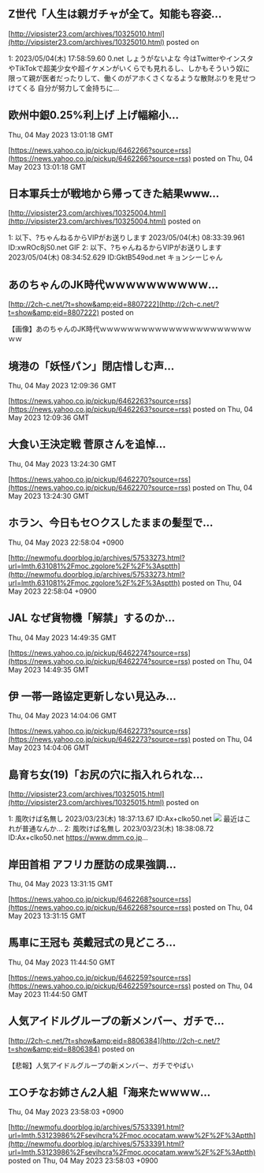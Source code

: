 

## Z世代「人生は親ガチャが全て。知能も容姿...
  

[http://vipsister23.com/archives/10325010.html](http://vipsister23.com/archives/10325010.html)
posted on 

<!--more-->

1: 2023/05/04(木) 17:58:59.60 0.net しょうがないよな 今はTwitterやインスタやTikTokで超美少女や超イケメンがいくらでも見れるし、しかもそういう奴に限って親が医者だったりして、働くのがアホくさくなるような散財ぶりを見せつけてくる 自分が努力して金持ちに...

## 欧州中銀0.25%利上げ 上げ幅縮小...
  Thu, 04 May 2023 13:01:18 GMT

[https://news.yahoo.co.jp/pickup/6462266?source=rss](https://news.yahoo.co.jp/pickup/6462266?source=rss)
posted on Thu, 04 May 2023 13:01:18 GMT

<!--more-->



## 日本軍兵士が戦地から帰ってきた結果www...
  

[http://vipsister23.com/archives/10325004.html](http://vipsister23.com/archives/10325004.html)
posted on 

<!--more-->

1: 以下、?ちゃんねるからVIPがお送りします 2023/05/04(木) 08:33:39.961 ID:xwROc8jS0.net GIF 2: 以下、?ちゃんねるからVIPがお送りします 2023/05/04(木) 08:34:52.629 ID:GktB549od.net キョンシーじゃん

## あのちゃんのJK時代ｗｗｗｗｗｗｗｗｗｗ...
  

[http://2ch-c.net/?t=show&amp;eid=8807222](http://2ch-c.net/?t=show&amp;eid=8807222)
posted on 

<!--more-->

【画像】あのちゃんのJK時代ｗｗｗｗｗｗｗｗｗｗｗｗｗｗｗｗｗｗｗｗｗｗｗｗ

## 境港の「妖怪パン」閉店惜しむ声...
  Thu, 04 May 2023 12:09:36 GMT

[https://news.yahoo.co.jp/pickup/6462263?source=rss](https://news.yahoo.co.jp/pickup/6462263?source=rss)
posted on Thu, 04 May 2023 12:09:36 GMT

<!--more-->



## 大食い王決定戦 菅原さんを追悼...
  Thu, 04 May 2023 13:24:30 GMT

[https://news.yahoo.co.jp/pickup/6462270?source=rss](https://news.yahoo.co.jp/pickup/6462270?source=rss)
posted on Thu, 04 May 2023 13:24:30 GMT

<!--more-->



##  ホラン、今日もセ○クスしたままの髪型で...
  Thu, 04 May 2023 22:58:04 +0900

[http://newmofu.doorblog.jp/archives/57533273.html?url=lmth.631081%2Fmoc.zgolore%2F%2F%3Asptth](http://newmofu.doorblog.jp/archives/57533273.html?url=lmth.631081%2Fmoc.zgolore%2F%2F%3Asptth)
posted on Thu, 04 May 2023 22:58:04 +0900

<!--more-->



## JAL なぜ貨物機「解禁」するのか...
  Thu, 04 May 2023 14:49:35 GMT

[https://news.yahoo.co.jp/pickup/6462274?source=rss](https://news.yahoo.co.jp/pickup/6462274?source=rss)
posted on Thu, 04 May 2023 14:49:35 GMT

<!--more-->



## 伊 一帯一路協定更新しない見込み...
  Thu, 04 May 2023 14:04:06 GMT

[https://news.yahoo.co.jp/pickup/6462273?source=rss](https://news.yahoo.co.jp/pickup/6462273?source=rss)
posted on Thu, 04 May 2023 14:04:06 GMT

<!--more-->



## 島育ち女(19)「お尻の穴に指入れられな...
  

[http://vipsister23.com/archives/10325015.html](http://vipsister23.com/archives/10325015.html)
posted on 

<!--more-->

1: 風吹けば名無し 2023/03/23(木) 18:37:13.67 ID:Ax+clko50.net ![](https://livedoor.blogimg.jp/vipsister23/imgs/b/e/be531c51-s.jpg) 最近はこれが普通なんか… 2: 風吹けば名無し 2023/03/23(木) 18:38:08.72 ID:Ax+clko50.net https://www.dmm.co.jp...

## 岸田首相 アフリカ歴訪の成果強調...
  Thu, 04 May 2023 13:31:15 GMT

[https://news.yahoo.co.jp/pickup/6462268?source=rss](https://news.yahoo.co.jp/pickup/6462268?source=rss)
posted on Thu, 04 May 2023 13:31:15 GMT

<!--more-->



## 馬車に王冠も 英戴冠式の見どころ...
  Thu, 04 May 2023 11:44:50 GMT

[https://news.yahoo.co.jp/pickup/6462259?source=rss](https://news.yahoo.co.jp/pickup/6462259?source=rss)
posted on Thu, 04 May 2023 11:44:50 GMT

<!--more-->



## 人気アイドルグループの新メンバー、ガチで...
  

[http://2ch-c.net/?t=show&amp;eid=8806384](http://2ch-c.net/?t=show&amp;eid=8806384)
posted on 

<!--more-->

【悲報】人気アイドルグループの新メンバー、ガチでやばい

##  エ○チなお姉さん2人組「海来たｗｗｗｗ...
  Thu, 04 May 2023 23:58:03 +0900

[http://newmofu.doorblog.jp/archives/57533391.html?url=lmth.53123986%2Fsevihcra%2Fmoc.ococatam.www%2F%2F%3Aptth](http://newmofu.doorblog.jp/archives/57533391.html?url=lmth.53123986%2Fsevihcra%2Fmoc.ococatam.www%2F%2F%3Aptth)
posted on Thu, 04 May 2023 23:58:03 +0900

<!--more-->


